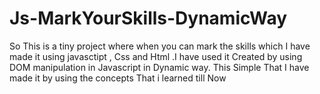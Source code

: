 # Js-MarkYourSkills-DynamicWay
So This is a tiny project where when you can mark  the skills  which I have made it using javasctipt , Css and Html .I have used it Created by using DOM manipulation in Javascript in Dynamic way. This Simple That I have made it by using the concepts That i learned till Now
